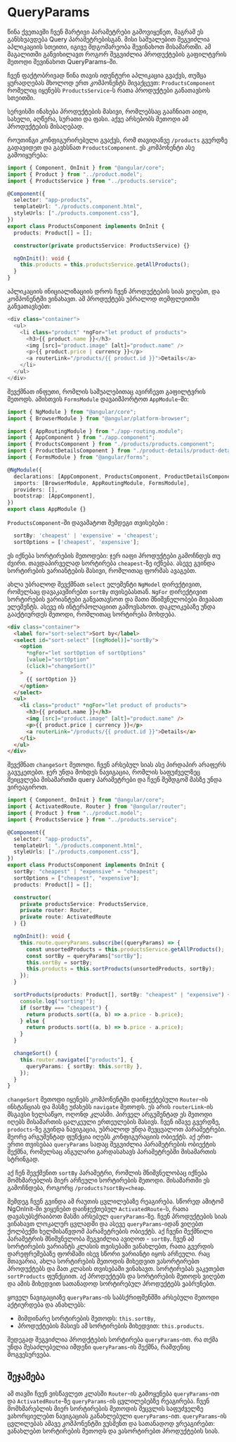 # QueryParams

წინა ქვეთავში ჩვენ მარტივი პარამეტრები გამოვიყენეთ, მაგრამ ეს
განსხვავდება Query პარამეტრებისგან. მისი საშუალებით
შეგვიძლია აპლიკაციის სთეითი, იგივე მდგომარეობა შევინახოთ
მისამართში. ამ მაგალითში განვიხილავთ როგორ შეგვიძლია
პროდუქტების გაფილტვრის მეთოდი შევინახოთ QueryParams-ში.

ჩვენ ფაქტობრივად წინა თავის იდენტური აპლიკაცია გვაქვს, თუმცა
ყურადღებას მხოლოდ ერთ კომპონენტს მივაქცევთ: `ProductsComponent`
რომელიც იყენებს `ProductsService`-ს რათა პროდუქტები განათავსოს სთეითში.

სერვისში ინახება პროდუქტების მასივი, რომლებსაც გააჩნიათ აიდი, სახელი, აღწერა,
სურათი და ფასი. აქვე არსებობს მეთოდი ამ პროდუქტების მისაღებად.

როუთინგი კონფიგურირებული გვაქვს, რომ თავიდანვე `/products` გვერდზე გადავიდეთ
და გავხსნათ `ProductsComponent`. ეს კომპონენტი ასე გამოიყურება:

```ts
import { Component, OnInit } from "@angular/core";
import { Product } from "../product.model";
import { ProductsService } from "../products.service";

@Component({
  selector: "app-products",
  templateUrl: "./products.component.html",
  styleUrls: ["./products.component.css"],
})
export class ProductsComponent implements OnInit {
  products: Product[] = [];

  constructor(private productsService: ProductsService) {}

  ngOnInit(): void {
    this.products = this.productsService.getAllProducts();
  }
}
```

აპლიკაციის ინიციალიზაციის დროს ჩვენ პროდუქტების სიას ვიღებთ, და
კომპონენტში ვინახავთ.
ამ პროდუქტებს უბრალოდ თემფლეითში განვათავსებთ:

```ts
<div class="container">
  <ul>
    <li class="product" *ngFor="let product of products">
      <h3>{{ product.name }}</h3>
      <img [src]="product.image" [alt]="product.name" />
      <p>{{ product.price | currency }}</p>
      <a routerLink="/products/{{ product.id }}">Details</a>
    </li>
  </ul>
</div>

```

შევქმნათ ინფუთი, რომლის საშუალებითაც ავირჩევთ გაფილტვრის მეთოდს.
ამისთვის `FormsModule` დავაიმპორტოთ `AppModule`-ში:

```ts
import { NgModule } from "@angular/core";
import { BrowserModule } from "@angular/platform-browser";

import { AppRoutingModule } from "./app-routing.module";
import { AppComponent } from "./app.component";
import { ProductsComponent } from "./products/products.component";
import { ProductDetailsComponent } from "./product-details/product-details.component";
import { FormsModule } from "@angular/forms";

@NgModule({
  declarations: [AppComponent, ProductsComponent, ProductDetailsComponent],
  imports: [BrowserModule, AppRoutingModule, FormsModule],
  providers: [],
  bootstrap: [AppComponent],
})
export class AppModule {}
```

`ProductsComponent`-ში დავამატოთ შემდეგი თვისებები :

```ts
  sortBy: 'cheapest' | 'expensive' = 'cheapest';
  sortOptions = ['cheapest', 'expensive'];
```

ეს იქნება სორტირების მეთოდები: ჯერ იაფი პროდუქტები გამოჩნდეს
თუ ძვირი. თავდაპირველად სორტირება `cheapest`-ზე იქნება.
ასევე გვინდა სორტირების ვარიანტების მასივი, რომლითაც
ფორმას ავაგებთ.

ახლა უბრალოდ შევქმნათ `select` ელემენტი `NgModel` დირექტივით,
რომელსაც დავაკავშირებთ `sortBy` თვისებასთან. `NgFor` დირექტივით
სორტირების ვარიანტები განვათავსოთ და მათი მნიშვნელობები მივაბათ
ელემენტს. ასევე ის ინტერპოლაციით გამოვსახოთ. დაკლიკებაზე უნდა
გააქტიურდეს მეთოდი, რომლითაც სორტირება მოხდება.

```html
<div class="container">
  <label for="sort-select">Sort by</label>
  <select id="sort-select" [(ngModel)]="sortBy">
    <option
      *ngFor="let sortOption of sortOptions"
      [value]="sortOption"
      (click)="changeSort()"
    >
      {{ sortOption }}
    </option>
  </select>
  <ul>
    <li class="product" *ngFor="let product of products">
      <h3>{{ product.name }}</h3>
      <img [src]="product.image" [alt]="product.name" />
      <p>{{ product.price | currency }}</p>
      <a routerLink="/products/{{ product.id }}">Details</a>
    </li>
  </ul>
</div>
```

შევქმნათ `changeSort` მეთოდი. ჩვენ არსებულ სიას ასე პირდაპირ არაფერს
გავუკეთებთ. ჯერ უნდა მოხდეს ნავიგაცია, რომლის საფუძველზეც შეიცვლება
მისამართში query პარამეტრები და ჩვენ შემდგომ მასზე უნდა ვირეაგიროთ.

```ts
import { Component, OnInit } from "@angular/core";
import { ActivatedRoute, Router } from "@angular/router";
import { Product } from "../product.model";
import { ProductsService } from "../products.service";

@Component({
  selector: "app-products",
  templateUrl: "./products.component.html",
  styleUrls: ["./products.component.css"],
})
export class ProductsComponent implements OnInit {
  sortBy: "cheapest" | "expensive" = "cheapest";
  sortOptions = ["cheapest", "expensive"];
  products: Product[] = [];

  constructor(
    private productsService: ProductsService,
    private router: Router,
    private route: ActivatedRoute
  ) {}

  ngOnInit(): void {
    this.route.queryParams.subscribe((queryParams) => {
      const unsortedProducts = this.productsService.getAllProducts();
      const sortBy = queryParams["sortBy"];
      this.sortBy = sortBy;
      this.products = this.sortProducts(unsortedProducts, sortBy);
    });
  }

  sortProducts(products: Product[], sortBy: "cheapest" | "expensive") {
    console.log("sorting!");
    if (sortBy === "cheapest") {
      return products.sort((a, b) => a.price - b.price);
    } else {
      return products.sort((a, b) => b.price - a.price);
    }
  }

  changeSort() {
    this.router.navigate(["products"], {
      queryParams: { sortBy: this.sortBy },
    });
  }
}
```

`changeSort` მეთოდი იყენებს კომპონენტში დაინჯექტებული `Router`-ის
ინსტანციას და მასზე უძახებს `navigate` მეთოდს. ეს არის `routerLink`-ის
მსგავსი ხელსაწყო, ოღონდ კლასში. პირველ არგუმენტად ეს მეთოდი იღებს
მისამართის ცალკეული ერთეულების მასივს. ჩვენ იმავე გვერდზე, `prodocts`-ზე
გვინდა ნავიგაცია, უბრალოდ უნდა შევცვალოთ პარამეტრები. მეორე არგუმენტად
ფუნქცია იღებს კონფიგურაციის ობიექტს. აქ ერთ-ერთი თვისებაა `queryParams` სადაც
შეგვიძლია პარამეტრების ობიექტის შექმნა, რომელსაც ანგულარი გარდასახავს
პარამეტრებში მისამართის სტრინგად.

აქ ჩენ შევქმენით `sortBy` პარამეტრი, რომლის მნიშვნელობაც იქნება მომხმარებლის
მიერ არჩეული სორტირების მეთოდი. მისამართში ეს გამოჩნდება, როგორც
`/products?sortBy=cheap`.

შემდეგ ჩვენ გვინდა ამ რაუთის ცვლილებაზე რეაგირება. სწორედ ამიტომ NgOnInit-ში
ვიყენებთ დაინჯექთებულ `ActivatedRoute`-ს, რათა დავასუბსქრაიბოთ მასში არსებულ
`queryParams`-ზე. ჩვენ პროდუქტების სიას ვინახავთ ლოკალურ ცვლადში და ასევე
`queryParams`-იდან ვიღებთ ქოლბექში ხელმისაწვდომ პარამეტრების ობიექტს.
აქ ჩვენი შექმნილი პარამეტრის მნიშვნელობა შეგვიძლია ავიღოთ - `sortBy`.
ჩვენ ამ სორტირების ვარიანტს კლასის თვისებაში ვანახლებთ, რათა
გვერდის დარეფრეშებაზე ფორმაში ისევ სწორი ვარიანტი იყოს არჩეული.
რაც მთავარია, ახლა სორტირების მეთოდის მიხედვით ვასორტირებთ
პროდუქტებს და მათ კლასის თვისებაში ვინახავთ.
სორტირებას ვაკეთებთ `sortProducts` ფუნქციით. აქ პროდუქტებს და სორტირების
მეთოდს ვიღებთ და ამის მიხედვით სათანადოდ სორტირებულ პროდუქტებს ვაბრუნებთ.

ყოველ ნავიგაციაზე `queryParams`-ის საბსქრიფშენშში არსებული მეთოდი
აქტიურდება და ანახლებს:

- მიმდინარე სორტირების მეთოდს: `this.sortBy`,
- პროდუქტების მასივს ამ სორტირების მიხედვით: `this.products`.

შედეგად შეგვიძლია პროდქტების სორტირება `queryParams`-ით.
რა თქმა უნდა შესაძლებელია იმდენი `queryParams`-ის შექმნა,
რამდენიც მოგვესურვება.

## შეჯამება

ამ თავში ჩვენ ვისწავლეთ კლასში `Router`-ის გამოყენება
`queryParams`-ით და `ActivatedRoute`-ზე `queryParams`-ის
ცვლილებებზე რეაგირება. ჩვენ მომხმარებლის მიერ სორტირების მეთოდის
შეცვლის საფუძველზე ვახორციელებთ ნავიგაციას განახლებული `queryParams`-ით.
`queryParams`-ის ცვლილებას ამავე კომპონენტში ვუსმენთ და სათანადოდ
ვრეაგირებთ: ვანახლებთ სორტირების მეთოდს და ვასორტირებთ პროდუქტების სიას.
